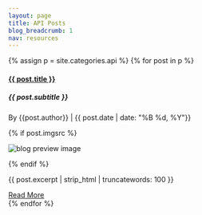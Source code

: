 ```yaml
---
layout: page
title: API Posts
blog_breadcrumb: 1
nav: resources
---
```

<!-- this successfully gets the posts from the category that you want -->
<div class="row">
    {% assign p = site.categories.api %} 
    {% for post in p %} 
    <div class="col-md-6">
        <div class="blog-preview">
                <h4><a href="{{ post.url }}">{{ post.title }}</a></h4>
                <h5>{{ post.subtitle }}</h5>
                <p class="byline">By {{post.author}} | {{ post.date | date: "%B %d, %Y"}}</p>
                {% if post.imgsrc %}<p><img src="{{ post.imgsrc }}" class="blog-preview-image" alt="blog preview image"/></p>{% endif %}
                <p class="blog-excerpt">{{ post.excerpt | strip_html | truncatewords: 100 }}</p>
                <div class="readMore">
                    <a href="{{ post.url }}" class="btn btn-blog">Read More</a>
                </div>
        </div>
    </div>
    {% endfor %}
</div>